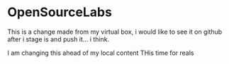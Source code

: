# OpenSourceLabs

This is a change made from my virtual box, i would like to see it on github after i stage is and push it... i think.

I am changing this ahead of my local content
THis time for reals